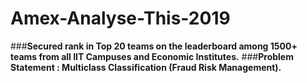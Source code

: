 # Amex-Analyse-This-2019
###**Secured rank in Top 20 teams on the leaderboard among 1500+ teams from all IIT Campuses and Economic Institutes.**
###**Problem Statement : Multiclass Classification (Fraud Risk Management).**
